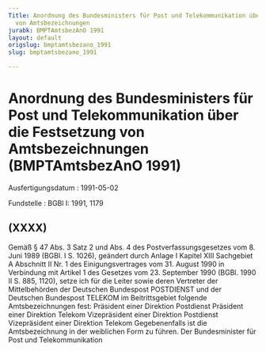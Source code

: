 ```yaml
---
Title: Anordnung des Bundesministers für Post und Telekommunikation über die Festsetzung
  von Amtsbezeichnungen
jurabk: BMPTAmtsbezAnO 1991
layout: default
origslug: bmptamtsbezano_1991
slug: bmptamtsbezano_1991

---
```


# Anordnung des Bundesministers für Post und Telekommunikation über die Festsetzung von Amtsbezeichnungen (BMPTAmtsbezAnO 1991)

Ausfertigungsdatum
:   1991-05-02

Fundstelle
:   BGBl I: 1991, 1179

## (XXXX)

Gemäß § 47 Abs. 3 Satz 2 und Abs. 4 des Postverfassungsgesetzes vom 8.
Juni 1989 (BGBl. I S. 1026), geändert durch Anlage I Kapitel XIII
Sachgebiet A Abschnitt II Nr. 1 des Einigungsvertrages vom 31. August
1990 in Verbindung mit Artikel 1 des Gesetzes vom 23. September 1990
(BGBl. 1990 II S. 885, 1120), setze ich für die Leiter sowie deren
Vertreter der Mittelbehörden der Deutschen Bundespost POSTDIENST und
der Deutschen Bundespost TELEKOM im Beitrittsgebiet folgende
Amtsbezeichnungen fest:
Präsident einer Direktion Postdienst
Präsident einer Direktion Telekom
Vizepräsident einer Direktion Postdienst
Vizepräsident einer Direktion Telekom
Gegebenenfalls ist die Amtsbezeichnung in der weiblichen Form zu
führen.
Der Bundesminister für Post und Telekommunikation

